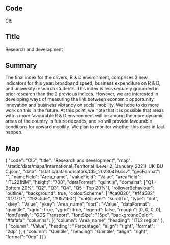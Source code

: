 ## Code
CI5

## Title
Research and development

## Summary
The final index for the drivers, R & D environment, comprises 3 new indicators for this year: broadband speed, business expenditure on R & D, and university research students. This index is less securely grounded in prior research than the 2 previous indices. However, we are interested in developing ways of measuring the link between economic opportunity, innovation and business vibrancy on social mobility. We hope to do more work on this in the future. At this point, we note that it is possible that areas with a more favourable R & D environment will be among the more dynamic areas of the country in future decades, and so will provide favourable conditions for upward mobility. We plan to monitor whether this does in fact happen.

## Map
{ "code": "CI5", "title": "Research and development", "map": "/static/data/maps/International_Territorial_Level_2_(January_2021)_UK_BUC.json", "data": "/static/data/indicators/CI5_20230419.csv", "geoFormat": "", "nameField": "Area_name", "valueField": "Value", "areaField": "ITL221NM", "height": "700", "dataFormat": "quintile", "domains": ["Q1 - Bottom 20%", "Q2", "Q3", "Q4", "Q5 - Top 20%"], "rolloverBehaviour": "outline", "background": true, "colourScheme": ["#ca0020", "#f4a582", "#f7f7f7", "#92c5de", "#0571b0"], "onRollover": "scrollTo", "type": "dot", "xkey": "Value", "ykey": "Area_name", "sort": "-Value", "dataFormat": "quintile", "xgrid": true, "ygrid": true, "legend": false, "margin": [0, 0, 0, 0], "fontFamily": "GDS Transport", "fontSize": "15px", "backgroundColor": "#fafafa", "columns": [{ "column": "Area_name", "heading": "ITL2 region" }, { "column": "Value", "heading": "Percentage", "align": "right", "format": "2dp" }, { "column": "Quintile", "heading": "Quintile", "align": "right", "format": "0dp" }] }
